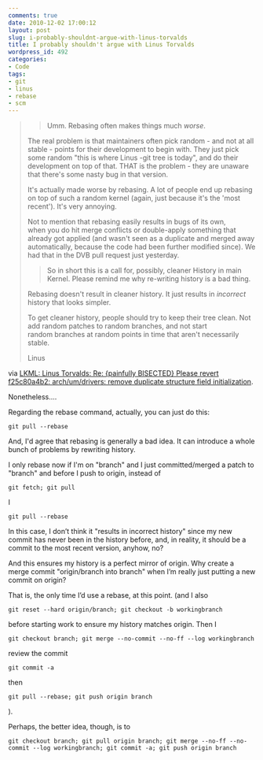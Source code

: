```yaml
---
comments: true
date: 2010-12-02 17:00:12
layout: post
slug: i-probably-shouldnt-argue-with-linus-torvalds
title: I probably shouldn't argue with Linus Torvalds
wordpress_id: 492
categories:
- Code
tags:
- git
- linus
- rebase
- scm
---
```


>> Umm. Rebasing often makes things much _worse_.
>
>The real problem is that maintainers often pick random - and not at all stable - points for their development to begin with. They just pick some random "this is where Linus -git tree is today", and do their development on top of that. THAT is the problem - they are unaware that there's some nasty bug in that version.
>
>It's actually made worse by rebasing. A lot of people end up rebasing on top of such a random kernel (again, just because it's the 'most recent'). It's very annoying.
>
>Not to mention that rebasing easily results in bugs of its own, when you do hit merge conflicts or double-apply something that already got applied (and wasn't seen as a duplicate and merged away automatically, because the code had been further modified since). We had that in the DVB pull request just yesterday.
>
>> So in short this is a call for, possibly, cleaner History in main Kernel.
>> Please remind me why re-writing history is a bad thing.
>
>Rebasing doesn't result in cleaner history. It just results in _incorrect_ history that looks simpler.
>
>To get cleaner history, people should try to keep their tree clean.
>Not add random patches to random branches, and not start random branches at random points in time that aren't necessarily stable.
>
>Linus


via [LKML: Linus Torvalds: Re: {painfully BISECTED} Please revert f25c80a4b2: arch/um/drivers: remove duplicate structure field initialization](http://lkml.org/lkml/2010/9/28/362).

Nonetheless....

Regarding the rebase command, actually, you can just do this:

    
    git pull --rebase


And, I'd agree that rebasing is generally a bad idea.  It can introduce a whole bunch of problems by rewriting history.

I only rebase now if I'm on "branch" and I just committed/merged a patch to "branch" and before I push to origin, instead of

    
    git fetch; git pull


I

    
    git pull --rebase


In this case, I don’t think it "results in incorrect history" since my new commit has never been in the history before, and, in reality, it should be a commit to the most recent version, anyhow, no?

And this ensures my history is a perfect mirror of origin.  Why create a merge commit "origin/branch into branch" when I’m really just putting a new commit on origin?

That is, the only time I’d use a rebase, at this point.  (and I also

    
    git reset --hard origin/branch; git checkout -b workingbranch


before starting work to ensure my history matches origin. Then I

    
    git checkout branch; git merge --no-commit --no-ff --log workingbranch


review the commit

    
    git commit -a


then

    
    git pull --rebase; git push origin branch


).

Perhaps, the better idea, though, is to

    
    git checkout branch; git pull origin branch; git merge --no-ff --no-commit --log workingbranch; git commit -a; git push origin branch
